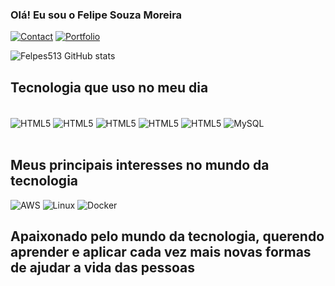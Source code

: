 
### Olá! Eu sou o Felipe Souza Moreira


[![Contact](https://img.shields.io/badge/LinkedIn-0077B5?style=for-the-badge&logo=linkedin&logoColor=white)](https://www.linkedin.com/in/felipe-souza-moreira-45292220b)
[![Portfolio](https://img.shields.io/badge/Portfolio-%23000000.svg?style=for-the-badge&logo=firefox&logoColor=#FF7139)](https://felpes513.github.io/Portfolio/)

![Felpes513 GitHub stats](https://github-readme-stats.vercel.app/api?username=Felpes513&show_icons=true&theme=radical)

## Tecnologia que uso no meu dia
<div style="display: inline_block"><br/>
<img align="center" alt="HTML5" src="https://img.shields.io/badge/HTML-239120?style=for-the-badge&logo=html5&logoColor=white"/>
<img align="center" alt="HTML5" src=https://img.shields.io/badge/CSS-239120?&style=for-the-badge&logo=css3&logoColor=white/>
<img align="center" alt="HTML5" src=https://img.shields.io/badge/JavaScript-F7DF1E?style=for-the-badge&logo=javascript&logoColor=black/>
<img align="center" alt="HTML5" src=https://img.shields.io/badge/Java-ED8B00?style=for-the-badge&logo=openjdk&logoColor=white>
<img align="center" alt="HTML5" src=https://img.shields.io/badge/spring-%236DB33F.svg?style=for-the-badge&logo=spring&logoColor=white)/>
<img align = "center" alt= "MySQL" src= "https://img.shields.io/badge/MySQL-00000F?style=for-the-badge&logo=mysql&logoColor=white" />
</div><br/>

## Meus principais interesses no mundo da tecnologia
![AWS](https://img.shields.io/badge/AWS-%23FF9900.svg?style=for-the-badge&logo=amazon-aws&logoColor=white)
![Linux](https://img.shields.io/badge/Linux-FCC624?style=for-the-badge&logo=linux&logoColor=black)
![Docker](https://img.shields.io/badge/docker-%230db7ed.svg?style=for-the-badge&logo=docker&logoColor=white)

## Apaixonado pelo mundo da tecnologia, querendo aprender e aplicar cada vez mais novas formas de ajudar a vida das pessoas
